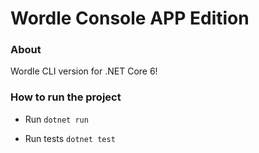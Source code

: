 # Wordle Console APP Edition #

### About ###

Wordle CLI version for .NET Core 6!


### How to run the project ###

* Run
        ```
        dotnet run
        ```

* Run tests
        ```
        dotnet test
        ```